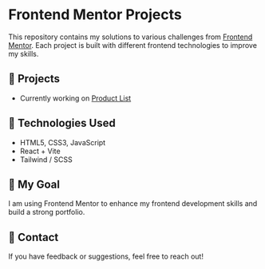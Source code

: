 # Frontend Mentor Projects

[](https://github.com/bukekanxumalobukekanxumalo-ux/frontend-mentor-projects#frontend-mentor-projects)

This repository contains my solutions to various challenges from  [Frontend Mentor](https://www.frontendmentor.io/). Each project is built with different frontend technologies to improve my skills.

## 📌 Projects

[](https://github.com/bukekanxumalobukekanxumalo-ux/frontend-mentor-projects#-projects)

-   Currently working on [Product List](https://github.com/indodanazwide/frontendmentor/tree/main/product-list)

## 🚀 Technologies Used

[](https://github.com/bukekanxumalobukekanxumalo-ux/frontend-mentor-projects#-technologies-used)

-   HTML5, CSS3, JavaScript
-   React + Vite
-   Tailwind / SCSS

## 🎯 My Goal

[](https://github.com/bukekanxumalobukekanxumalo-ux/frontend-mentor-projects#-my-goal)

I am using Frontend Mentor to enhance my frontend development skills and build a strong portfolio.

## 📩 Contact

[](https://github.com/bukekanxumalobukekanxumalo-ux/frontend-mentor-projects#-contact)

If you have feedback or suggestions, feel free to reach out!
